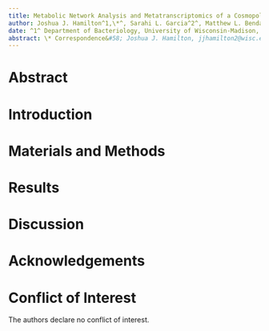 ```yaml
---
title: Metabolic Network Analysis and Metatranscriptomics of a Cosmopolitan and Streamlined Freshwater Lineage
author: Joshua J. Hamilton^1,\*^, Sarahi L. Garcia^2^, Matthew L. Bendall^3^, Brittany S. Brown^1^, Jeffrey R. Dwulit-Smith^1^, Francisco Moya^4^, Ben O. Oyserman^4^, Sarah L.R. Stevens^1^, Stefan Bertilsson^2^, Katrina T. Forest^1^, Rex R. Malmstrom^3^, Ramunas Stepanauskas^5^, Susannah G, Tringe^3^, Tanja Woyke^3^, and Katherine D. McMahon^1,4,\*^
date: ^1^ Department of Bacteriology, University of Wisconsin-Madison, Madison, WI, USA; ^2^  Department of Ecology and Genetics, Uppsala University, Uppsala, Sweden; ^3^ United States Department of Energy Joint Genome Institute, Walnut Creek, CA, USA; ^4^ Department of Civil and Environmental Engineering, University of Wisconsin-Madison, Madison, WI, USA; ^5^ Bigelow Laboratory for Ocean Sciences, East Boothbay, ME, USA
abstract: \* Correspondence&#58; Joshua J. Hamilton, jjhamilton2@wisc.edu and Katherine D. McMahon, trina.mcmahon@wisc.edu
---
```


# Abstract

# Introduction

# Materials and Methods

# Results

# Discussion

# Acknowledgements

# Conflict of Interest
The authors declare no conflict of interest.

